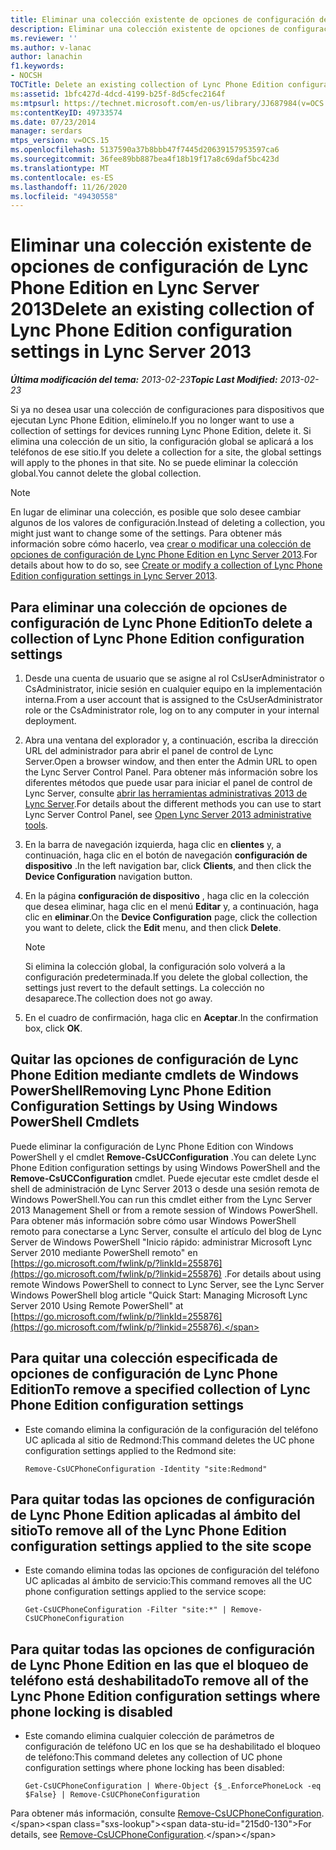 ```yaml
---
title: Eliminar una colección existente de opciones de configuración de Lync Phone Edition
description: Eliminar una colección existente de opciones de configuración de Lync Phone Edition.
ms.reviewer: ''
ms.author: v-lanac
author: lanachin
f1.keywords:
- NOCSH
TOCTitle: Delete an existing collection of Lync Phone Edition configuration settings
ms:assetid: 1bfc427d-4dcd-4199-b25f-8d5cfec2164f
ms:mtpsurl: https://technet.microsoft.com/en-us/library/JJ687984(v=OCS.15)
ms:contentKeyID: 49733574
ms.date: 07/23/2014
manager: serdars
mtps_version: v=OCS.15
ms.openlocfilehash: 5137590a37b8bbb47f7445d20639157953597ca6
ms.sourcegitcommit: 36fee89bb887bea4f18b19f17a8c69daf5bc423d
ms.translationtype: MT
ms.contentlocale: es-ES
ms.lasthandoff: 11/26/2020
ms.locfileid: "49430558"
---
```

# <a name="delete-an-existing-collection-of-lync-phone-edition-configuration-settings-in-lync-server-2013"></a><span data-ttu-id="215d0-103">Eliminar una colección existente de opciones de configuración de Lync Phone Edition en Lync Server 2013</span><span class="sxs-lookup"><span data-stu-id="215d0-103">Delete an existing collection of Lync Phone Edition configuration settings in Lync Server 2013</span></span>

<div data-xmlns="http://www.w3.org/1999/xhtml">

<div class="topic" data-xmlns="http://www.w3.org/1999/xhtml" data-msxsl="urn:schemas-microsoft-com:xslt" data-cs="https://msdn.microsoft.com/">

<div data-asp="https://msdn2.microsoft.com/asp">



</div>

<div id="mainSection">

<div id="mainBody"><span data-ttu-id="215d0-104">

<span> </span></span><span class="sxs-lookup"><span data-stu-id="215d0-104">

<span> </span></span></span>

<span data-ttu-id="215d0-105">_**Última modificación del tema:** 2013-02-23_</span><span class="sxs-lookup"><span data-stu-id="215d0-105">_**Topic Last Modified:** 2013-02-23_</span></span>

<span data-ttu-id="215d0-106">Si ya no desea usar una colección de configuraciones para dispositivos que ejecutan Lync Phone Edition, elimínelo.</span><span class="sxs-lookup"><span data-stu-id="215d0-106">If you no longer want to use a collection of settings for devices running Lync Phone Edition, delete it.</span></span> <span data-ttu-id="215d0-107">Si elimina una colección de un sitio, la configuración global se aplicará a los teléfonos de ese sitio.</span><span class="sxs-lookup"><span data-stu-id="215d0-107">If you delete a collection for a site, the global settings will apply to the phones in that site.</span></span> <span data-ttu-id="215d0-108">No se puede eliminar la colección global.</span><span class="sxs-lookup"><span data-stu-id="215d0-108">You cannot delete the global collection.</span></span>

<div>


> [!NOTE]
> <span data-ttu-id="215d0-109">En lugar de eliminar una colección, es posible que solo desee cambiar algunos de los valores de configuración.</span><span class="sxs-lookup"><span data-stu-id="215d0-109">Instead of deleting a collection, you might just want to change some of the settings.</span></span> <span data-ttu-id="215d0-110">Para obtener más información sobre cómo hacerlo, vea <A href="lync-server-2013-create-or-modify-a-collection-of-lync-phone-edition-configuration-settings.md">crear o modificar una colección de opciones de configuración de Lync Phone Edition en Lync Server 2013</A>.</span><span class="sxs-lookup"><span data-stu-id="215d0-110">For details about how to do so, see <A href="lync-server-2013-create-or-modify-a-collection-of-lync-phone-edition-configuration-settings.md">Create or modify a collection of Lync Phone Edition configuration settings in Lync Server 2013</A>.</span></span>



</div>

<div>

## <a name="to-delete-a-collection-of-lync-phone-edition-configuration-settings"></a><span data-ttu-id="215d0-111">Para eliminar una colección de opciones de configuración de Lync Phone Edition</span><span class="sxs-lookup"><span data-stu-id="215d0-111">To delete a collection of Lync Phone Edition configuration settings</span></span>

1.  <span data-ttu-id="215d0-112">Desde una cuenta de usuario que se asigne al rol CsUserAdministrator o CsAdministrator, inicie sesión en cualquier equipo en la implementación interna.</span><span class="sxs-lookup"><span data-stu-id="215d0-112">From a user account that is assigned to the CsUserAdministrator role or the CsAdministrator role, log on to any computer in your internal deployment.</span></span>

2.  <span data-ttu-id="215d0-113">Abra una ventana del explorador y, a continuación, escriba la dirección URL del administrador para abrir el panel de control de Lync Server.</span><span class="sxs-lookup"><span data-stu-id="215d0-113">Open a browser window, and then enter the Admin URL to open the Lync Server Control Panel.</span></span> <span data-ttu-id="215d0-114">Para obtener más información sobre los diferentes métodos que puede usar para iniciar el panel de control de Lync Server, consulte [abrir las herramientas administrativas 2013 de Lync Server](lync-server-2013-open-lync-server-administrative-tools.md).</span><span class="sxs-lookup"><span data-stu-id="215d0-114">For details about the different methods you can use to start Lync Server Control Panel, see [Open Lync Server 2013 administrative tools](lync-server-2013-open-lync-server-administrative-tools.md).</span></span>

3.  <span data-ttu-id="215d0-115">En la barra de navegación izquierda, haga clic en **clientes** y, a continuación, haga clic en el botón de navegación **configuración de dispositivo** .</span><span class="sxs-lookup"><span data-stu-id="215d0-115">In the left navigation bar, click **Clients**, and then click the **Device Configuration** navigation button.</span></span>

4.  <span data-ttu-id="215d0-116">En la página **configuración de dispositivo** , haga clic en la colección que desea eliminar, haga clic en el menú **Editar** y, a continuación, haga clic en **eliminar**.</span><span class="sxs-lookup"><span data-stu-id="215d0-116">On the **Device Configuration** page, click the collection you want to delete, click the **Edit** menu, and then click **Delete**.</span></span>
    
    <div>
    

    > [!NOTE]
    > <span data-ttu-id="215d0-117">Si elimina la colección global, la configuración solo volverá a la configuración predeterminada.</span><span class="sxs-lookup"><span data-stu-id="215d0-117">If you delete the global collection, the settings just revert to the default settings.</span></span> <span data-ttu-id="215d0-118">La colección no desaparece.</span><span class="sxs-lookup"><span data-stu-id="215d0-118">The collection does not go away.</span></span>

    
    </div>

5.  <span data-ttu-id="215d0-119">En el cuadro de confirmación, haga clic en **Aceptar**.</span><span class="sxs-lookup"><span data-stu-id="215d0-119">In the confirmation box, click **OK**.</span></span>

</div>

<div>

## <a name="removing-lync-phone-edition-configuration-settings-by-using-windows-powershell-cmdlets"></a><span data-ttu-id="215d0-120">Quitar las opciones de configuración de Lync Phone Edition mediante cmdlets de Windows PowerShell</span><span class="sxs-lookup"><span data-stu-id="215d0-120">Removing Lync Phone Edition Configuration Settings by Using Windows PowerShell Cmdlets</span></span>

<span data-ttu-id="215d0-121">Puede eliminar la configuración de Lync Phone Edition con Windows PowerShell y el cmdlet **Remove-CsUCConfiguration** .</span><span class="sxs-lookup"><span data-stu-id="215d0-121">You can delete Lync Phone Edition configuration settings by using Windows PowerShell and the **Remove-CsUCConfiguration** cmdlet.</span></span> <span data-ttu-id="215d0-122">Puede ejecutar este cmdlet desde el shell de administración de Lync Server 2013 o desde una sesión remota de Windows PowerShell.</span><span class="sxs-lookup"><span data-stu-id="215d0-122">You can run this cmdlet either from the Lync Server 2013 Management Shell or from a remote session of Windows PowerShell.</span></span> <span data-ttu-id="215d0-123">Para obtener más información sobre cómo usar Windows PowerShell remoto para conectarse a Lync Server, consulte el artículo del blog de Lync Server de Windows PowerShell "Inicio rápido: administrar Microsoft Lync Server 2010 mediante PowerShell remoto" en [https://go.microsoft.com/fwlink/p/?linkId=255876](https://go.microsoft.com/fwlink/p/?linkid=255876) .</span><span class="sxs-lookup"><span data-stu-id="215d0-123">For details about using remote Windows PowerShell to connect to Lync Server, see the Lync Server Windows PowerShell blog article "Quick Start: Managing Microsoft Lync Server 2010 Using Remote PowerShell" at [https://go.microsoft.com/fwlink/p/?linkId=255876](https://go.microsoft.com/fwlink/p/?linkid=255876).</span></span>

<div>

## <a name="to-remove-a-specified-collection-of-lync-phone-edition-configuration-settings"></a><span data-ttu-id="215d0-124">Para quitar una colección especificada de opciones de configuración de Lync Phone Edition</span><span class="sxs-lookup"><span data-stu-id="215d0-124">To remove a specified collection of Lync Phone Edition configuration settings</span></span>

  - <span data-ttu-id="215d0-125">Este comando elimina la configuración de la configuración del teléfono UC aplicada al sitio de Redmond:</span><span class="sxs-lookup"><span data-stu-id="215d0-125">This command deletes the UC phone configuration settings applied to the Redmond site:</span></span>
    
        Remove-CsUCPhoneConfiguration -Identity "site:Redmond"

</div>

<div>

## <a name="to-remove-all-of-the-lync-phone-edition-configuration-settings-applied-to-the-site-scope"></a><span data-ttu-id="215d0-126">Para quitar todas las opciones de configuración de Lync Phone Edition aplicadas al ámbito del sitio</span><span class="sxs-lookup"><span data-stu-id="215d0-126">To remove all of the Lync Phone Edition configuration settings applied to the site scope</span></span>

  - <span data-ttu-id="215d0-127">Este comando elimina todas las opciones de configuración del teléfono UC aplicadas al ámbito de servicio:</span><span class="sxs-lookup"><span data-stu-id="215d0-127">This command removes all the UC phone configuration settings applied to the service scope:</span></span>
    
        Get-CsUCPhoneConfiguration -Filter "site:*" | Remove-CsUCPhoneConfiguration

</div>

<div>

## <a name="to-remove-all-of-the-lync-phone-edition-configuration-settings-where-phone-locking-is-disabled"></a><span data-ttu-id="215d0-128">Para quitar todas las opciones de configuración de Lync Phone Edition en las que el bloqueo de teléfono está deshabilitado</span><span class="sxs-lookup"><span data-stu-id="215d0-128">To remove all of the Lync Phone Edition configuration settings where phone locking is disabled</span></span>

  - <span data-ttu-id="215d0-129">Este comando elimina cualquier colección de parámetros de configuración de teléfono UC en los que se ha deshabilitado el bloqueo de teléfono:</span><span class="sxs-lookup"><span data-stu-id="215d0-129">This command deletes any collection of UC phone configuration settings where phone locking has been disabled:</span></span>
    
        Get-CsUCPhoneConfiguration | Where-Object {$_.EnforcePhoneLock -eq $False} | Remove-CsUCPhoneConfiguration

</div>

<span data-ttu-id="215d0-130">Para obtener más información, consulte [Remove-CsUCPhoneConfiguration](https://technet.microsoft.com/library/Gg398249(v=OCS.15)).</span><span class="sxs-lookup"><span data-stu-id="215d0-130">For details, see [Remove-CsUCPhoneConfiguration](https://technet.microsoft.com/library/Gg398249(v=OCS.15)).</span></span>

<span data-ttu-id="215d0-131"></div>

</div>

<span> </span>

</div>

</div>

</span><span class="sxs-lookup"><span data-stu-id="215d0-131"></div>

</div>

<span> </span>

</div>

</div>

</span></span></div>

